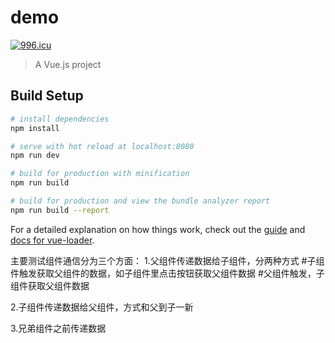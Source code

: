 # demo

<a href="https://996.icu"><img src="https://img.shields.io/badge/link-996.icu-red.svg" alt="996.icu" /></a>

> A Vue.js project

## Build Setup

``` bash
# install dependencies
npm install

# serve with hot reload at localhost:8080
npm run dev

# build for production with minification
npm run build

# build for production and view the bundle analyzer report
npm run build --report
```

For a detailed explanation on how things work, check out the [guide](http://vuejs-templates.github.io/webpack/) and [docs for vue-loader](http://vuejs.github.io/vue-loader).

主要测试组件通信分为三个方面：
1.父组件传递数据给子组件，分两种方式
 #子组件触发获取父组件的数据，如子组件里点击按钮获取父组件数据
 #父组件触发，子组件获取父组件数据

 2.子组件传递数据给父组件，方式和父到子一新

 3.兄弟组件之前传递数据

